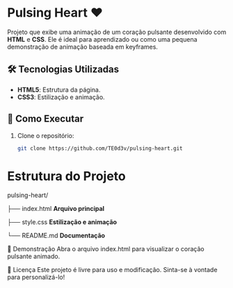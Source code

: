 # Pulsing Heart ❤️

Projeto que exibe uma animação de um coração pulsante desenvolvido com **HTML** e **CSS**. Ele é ideal para aprendizado ou como uma pequena demonstração de animação baseada em keyframes.

## 🛠️ Tecnologias Utilizadas

- **HTML5**: Estrutura da página.
- **CSS3**: Estilização e animação.

## 🚀 Como Executar

1. Clone o repositório:

   ```bash
   git clone https://github.com/TE0d3v/pulsing-heart.git

# Estrutura do Projeto

pulsing-heart/

├── index.html  **Arquivo principal**

├── style.css   **Estilização e animação**

└── README.md   **Documentação**

🌟 Demonstração
Abra o arquivo index.html para visualizar o coração pulsante animado. 

📜 Licença
Este projeto é livre para uso e modificação. Sinta-se à vontade para personalizá-lo!
